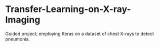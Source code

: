 # Transfer-Learning-on-X-ray-Imaging
Guided project; employing Keras on a dataset of chest X-rays to detect pneumonia.
